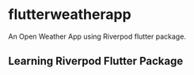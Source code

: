 # flutterweatherapp

An Open Weather App using Riverpod flutter package.

## Learning Riverpod Flutter Package
